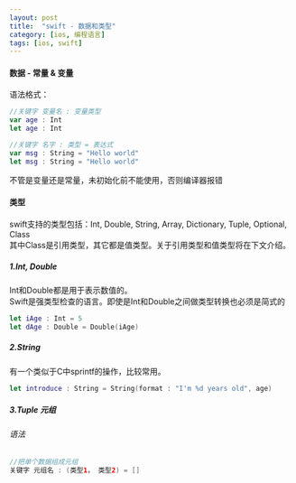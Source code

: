```yaml
---
layout: post
title:  "swift - 数据和类型"
category: [ios, 编程语言]
tags: [ios, swift]
---
```


#### 数据 - 常量 & 变量  
语法格式：  

```swift
//关键字 变量名 : 变量类型
var age : Int
let age : Int

//关键字 名字 : 类型 = 表达式
var msg : String = "Hello world"
let msg : String = "Hello world"
```
不管是变量还是常量，未初始化前不能使用，否则编译器报错  

<!-- more -->

#### 类型  

swift支持的类型包括：Int, Double, String, Array, Dictionary, Tuple, Optional, Class  
其中Class是引用类型，其它都是值类型。关于引用类型和值类型将在下文介绍。

##### 1.Int, Double  
Int和Double都是用于表示数值的。  
Swift是强类型检查的语言。即使是Int和Double之间做类型转换也必须是简式的  

```swift
let iAge : Int = 5
let dAge : Double = Double(iAge)
```

##### 2.String  
有一个类似于C中sprintf的操作，比较常用。

```swift
let introduce : String = String(format : "I'm %d years old", age)
```

##### 3.Tuple 元组
###### 语法  

```swift
//把单个数据组成元组
关键字 元组名 : (类型1， 类型2) = []
```

